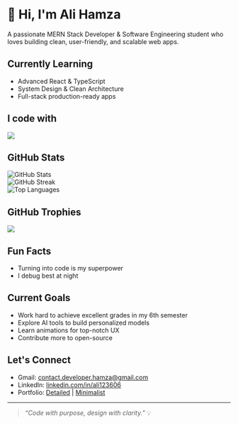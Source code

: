 # 👋 Hi, I'm Ali Hamza

A passionate MERN Stack Developer & Software Engineering student who loves building clean, user-friendly, and scalable web apps.

##  Currently Learning
- Advanced React & TypeScript  
- System Design & Clean Architecture  
- Full-stack production-ready apps  


## I code with
<img src="https://skillicons.dev/icons?i=html,css,js,npm,react,tailwind,cpp,java,postman,vscode,c#" />


##  GitHub Stats  
![GitHub Stats](https://github-readme-stats.vercel.app/api?username=ali123606&show_icons=true&theme=radical)  
![GitHub Streak](https://github-readme-streak-stats.herokuapp.com?user=ali123606&theme=radical)  
![Top Languages](https://github-readme-stats.vercel.app/api/top-langs/?username=ali123606&layout=compact&theme=radical)

##  GitHub Trophies  
<img src="https://github-profile-trophy.vercel.app/?username=ali123606&theme=radical&no-frame=true&column=10&rank=A,B" style="margin-right: 10px;" />


##  Fun Facts
- Turning into code is my superpower  
- I debug best at night


##  Current Goals
- Work hard to achieve excellent grades in my 6th semester
- Explore AI tools to build personalized models
- Learn animations for top-notch UX  
- Contribute more to open-source 

##  Let's Connect
-  Gmail: contact.developer.hamza@gmail.com  
-  LinkedIn: [linkedin.com/in/ali123606](https://linkedin.com/in/ali123606)  
-  Portfolio: [Detailed](https://alihamza-portfolio.vercel.app/) | [Minimalist](https://thealihamza.vercel.app/)

---

> *“Code with purpose, design with clarity.”* 💡
